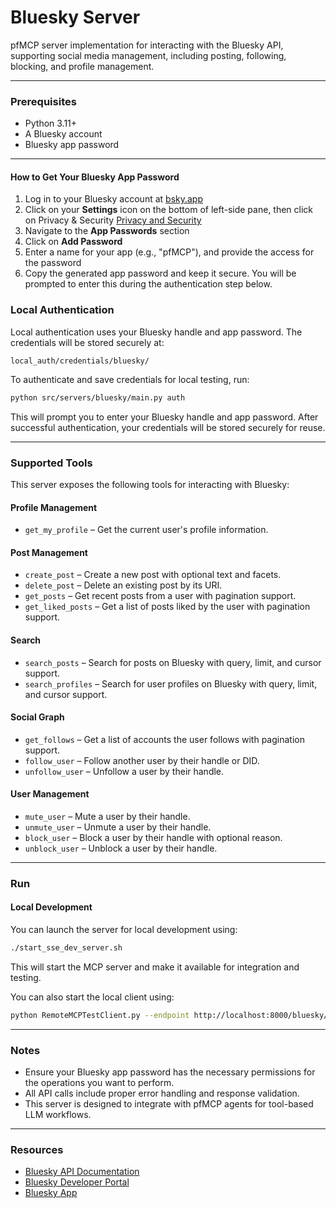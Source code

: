 # Bluesky Server

pfMCP server implementation for interacting with the Bluesky API, supporting social media management, including posting, following, blocking, and profile management.

---

### Prerequisites

- Python 3.11+
- A Bluesky account
- Bluesky app password

---

#### How to Get Your Bluesky App Password

1. Log in to your Bluesky account at [bsky.app](https://bsky.app)
2. Click on your **Settings** icon on the bottom of left-side pane, then click on Privacy & Security [Privacy and Security](https://bsky.app/settings/privacy-and-security)
3. Navigate to the **App Passwords** section
4. Click on **Add Password**
5. Enter a name for your app (e.g., "pfMCP"), and provide the access for the password
6. Copy the generated app password and keep it secure. You will be prompted to enter this during the authentication step below.

### Local Authentication

Local authentication uses your Bluesky handle and app password. The credentials will be stored securely at:

```
local_auth/credentials/bluesky/
```

To authenticate and save credentials for local testing, run:

```bash
python src/servers/bluesky/main.py auth
```

This will prompt you to enter your Bluesky handle and app password. After successful authentication, your credentials will be stored securely for reuse.

---

### Supported Tools

This server exposes the following tools for interacting with Bluesky:

#### Profile Management

- `get_my_profile` – Get the current user's profile information.

#### Post Management

- `create_post` – Create a new post with optional text and facets.
- `delete_post` – Delete an existing post by its URI.
- `get_posts` – Get recent posts from a user with pagination support.
- `get_liked_posts` – Get a list of posts liked by the user with pagination support.

#### Search

- `search_posts` – Search for posts on Bluesky with query, limit, and cursor support.
- `search_profiles` – Search for user profiles on Bluesky with query, limit, and cursor support.

#### Social Graph

- `get_follows` – Get a list of accounts the user follows with pagination support.
- `follow_user` – Follow another user by their handle or DID.
- `unfollow_user` – Unfollow a user by their handle.

#### User Management

- `mute_user` – Mute a user by their handle.
- `unmute_user` – Unmute a user by their handle.
- `block_user` – Block a user by their handle with optional reason.
- `unblock_user` – Unblock a user by their handle.

---

### Run

#### Local Development

You can launch the server for local development using:

```bash
./start_sse_dev_server.sh
```

This will start the MCP server and make it available for integration and testing.

You can also start the local client using:

```bash
python RemoteMCPTestClient.py --endpoint http://localhost:8000/bluesky/local
```

---

### Notes

- Ensure your Bluesky app password has the necessary permissions for the operations you want to perform.
- All API calls include proper error handling and response validation.
- This server is designed to integrate with pfMCP agents for tool-based LLM workflows.

---

### Resources

- [Bluesky API Documentation](https://atproto.com/guides/overview)
- [Bluesky Developer Portal](https://atproto.com/)
- [Bluesky App](https://bsky.app)

